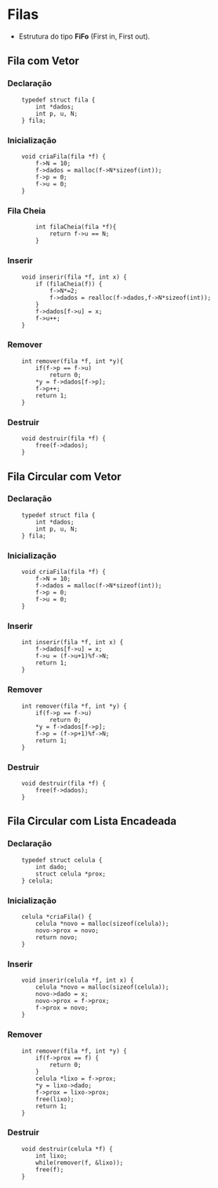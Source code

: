 # Filas
- Estrutura do tipo **FiFo** (First in, First out).

## Fila com Vetor
### Declaração
```
    typedef struct fila {
        int *dados;
        int p, u, N;
    } fila;
```
### Inicialização
```
    void criaFila(fila *f) {
        f->N = 10;
        f->dados = malloc(f->N*sizeof(int));
        f->p = 0;
        f->u = 0;
    }
```
### Fila Cheia
```
        int filaCheia(fila *f){
            return f->u == N;
        }
```
### Inserir
```
    void inserir(fila *f, int x) {
        if (filaCheia(f)) {
            f->N*=2;
            f->dados = realloc(f->dados,f->N*sizeof(int));
        }
        f->dados[f->u] = x;
        f->u++;
    }
```
### Remover
```
    int remover(fila *f, int *y){
        if(f->p == f->u) 
            return 0;
        *y = f->dados[f->p];
        f->p++;
        return 1;
    }
```
### Destruir
```
    void destruir(fila *f) {
        free(f->dados);
    }
```

## Fila Circular com Vetor
### Declaração
```
    typedef struct fila {
        int *dados;
        int p, u, N;
    } fila;
```
### Inicialização
```
    void criaFila(fila *f) {
        f->N = 10;
        f->dados = malloc(f->N*sizeof(int));
        f->p = 0;
        f->u = 0;
    }
```
### Inserir
```
    int inserir(fila *f, int x) {
        f->dados[f->u] = x;
        f->u = (f->u+1)%f->N;
        return 1;
    }
```
### Remover
```
    int remover(fila *f, int *y) {
        if(f->p == f->u) 
            return 0;
        *y = f->dados[f->p];
        f->p = (f->p+1)%f->N;
        return 1;
    }
```
### Destruir
```
    void destruir(fila *f) {
        free(f->dados);
    }
```

## Fila Circular com Lista Encadeada
### Declaração
```
    typedef struct celula {
        int dado;
        struct celula *prox;
    } celula;
```
### Inicialização
```
    celula *criaFila() {
        celula *novo = malloc(sizeof(celula));
        novo->prox = novo;
        return novo;
    }
```
### Inserir
```
    void inserir(celula *f, int x) {
        celula *novo = malloc(sizeof(celula));
        novo->dado = x;
        novo->prox = f->prox;
        f->prox = novo;
    }
```
### Remover
```
    int remover(fila *f, int *y) {
        if(f->prox == f) {
            return 0;
        }
        celula *lixo = f->prox;
        *y = lixo->dado;
        f->prox = lixo->prox;
        free(lixo);
        return 1;
    }
```
### Destruir
```
    void destruir(celula *f) {
        int lixo;
        while(remover(f, &lixo));
        free(f);
    }
```